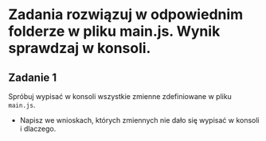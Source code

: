 # Zadania rozwiązuj w odpowiednim folderze w pliku main.js. Wynik sprawdzaj w konsoli.

## Zadanie 1

Spróbuj wypisać w konsoli wszystkie zmienne zdefiniowane w pliku `main.js`. 

- Napisz we wnioskach, których zmiennych nie dało się wypisać w konsoli i dlaczego.
